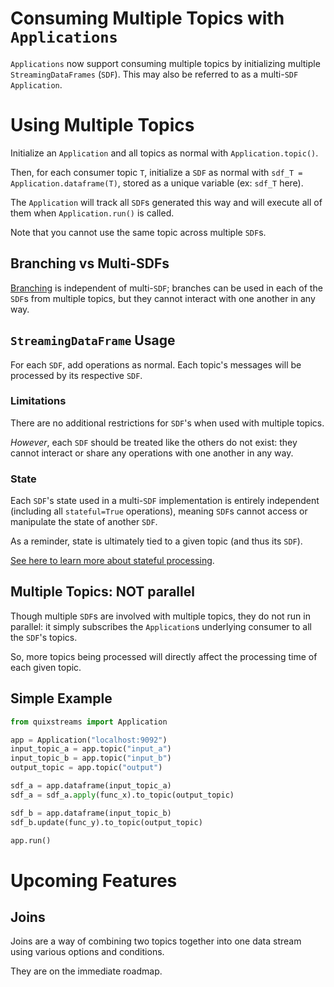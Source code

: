 # Consuming Multiple Topics with `Applications`

`Applications` now support consuming multiple topics by initializing multiple 
`StreamingDataFrames` (`SDF`). This may also be referred to as a multi-`SDF` `Application`.


# Using Multiple Topics

Initialize an `Application` and all topics as normal with `Application.topic()`.

Then, for each consumer topic `T`, initialize a `SDF` as normal with 
`sdf_T = Application.dataframe(T)`, stored as a unique variable (ex: `sdf_T` here).

The `Application` will track all `SDF`s generated this way and will execute all of 
them when `Application.run()` is called.

Note that you cannot use the same topic across multiple `SDF`s.

## Branching vs Multi-SDFs

[Branching](branching.md) is independent of multi-`SDF`;
branches can be used in each of the `SDF`s from multiple topics, but they cannot
interact with one another in any way.


## `StreamingDataFrame` Usage

For each `SDF`, add operations as normal. Each topic's messages will be processed by
its respective `SDF`.


### Limitations
There are no additional restrictions for `SDF`'s when used with multiple topics.

_However_, each `SDF` should be treated like the others do not exist: they cannot 
interact or share any operations with one another in any way. 

### State
Each `SDF`'s state used in a multi-`SDF` implementation is entirely independent
(including all `stateful=True` operations), meaning `SDF`s cannot access or manipulate
the state of another `SDF`.

As a reminder, state is ultimately tied to a given topic (and thus its `SDF`).

[See here to learn more about stateful processing](stateful-processing.md).

## Multiple Topics: NOT parallel

Though multiple `SDF`s are involved with multiple topics, they do not run in parallel: 
it simply subscribes the `Application`s underlying consumer to all the `SDF`'s topics.

So, more topics being processed will directly affect the processing time of each given 
topic.


## Simple Example

```python
from quixstreams import Application

app = Application("localhost:9092")
input_topic_a = app.topic("input_a")
input_topic_b = app.topic("input_b")
output_topic = app.topic("output")

sdf_a = app.dataframe(input_topic_a)
sdf_a = sdf_a.apply(func_x).to_topic(output_topic)

sdf_b = app.dataframe(input_topic_b)
sdf_b.update(func_y).to_topic(output_topic)

app.run()
```

# Upcoming Features 

## Joins

Joins are a way of combining two topics together into one
data stream using various options and conditions.

They are on the immediate roadmap.